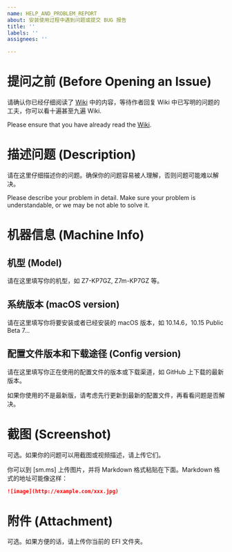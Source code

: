 ```yaml
---
name: HELP_AND_PROBLEM_REPORT
about: 安装使用过程中遇到问题或提交 BUG 报告
title: ''
labels: ''
assignees: ''

---
```


# 提问之前 (Before Opening an Issue)

请确认你已经仔细阅读了 [Wiki](https://github.com/kirainmoe/hasee-tongfang-macos/wiki) 中的内容，等待作者回复 Wiki 中已写明的问题的工夫，你可以看十遍甚至九遍 Wiki.

Please ensure that you have already read the [Wiki](https://github.com/kirainmoe/hasee-tongfang-macos/wiki).

# 描述问题 (Description)

请在这里仔细描述你的问题。确保你的问题容易被人理解，否则问题可能难以解决。

Please describe your problem in detail. Make sure your problem is understandable, or we may be not able to solve it.

# 机器信息 (Machine Info)

## 机型 (Model)

请在这里填写你的机型，如 Z7-KP7GZ, Z7m-KP7GZ 等。

## 系统版本 (macOS version)

请在这里填写你将要安装或者已经安装的 macOS 版本，如 10.14.6，10.15 Public Beta 7...

## 配置文件版本和下载途径 (Config version)

请在这里填写你正在使用的配置文件的版本或下载渠道，如 GitHub 上下载的最新版本。

如果你使用的不是最新版，请考虑先行更新到最新的配置文件，再看看问题是否解决。

# 截图 (Screenshot)

可选。如果你的问题可以用截图或视频描述，请上传它们。

你可以到 [sm.ms] 上传图片，并将 Markdown 格式粘贴在下面。Markdown 格式的地址可能像这样：

```markdown
![image](http://example.com/xxx.jpg)
```

# 附件 (Attachment)

可选。如果方便的话，请上传你当前的 EFI 文件夹。
